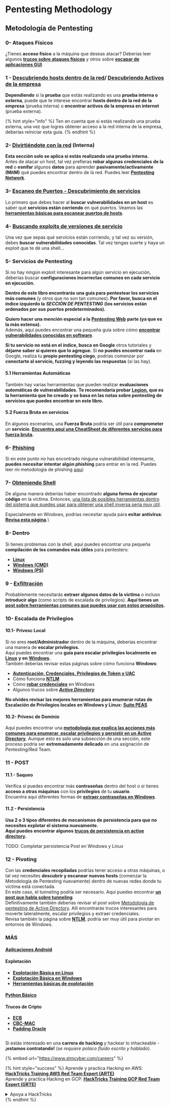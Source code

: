 # Pentesting Methodology

## Metodología de Pentesting

### 0- Ataques Físicos

¿Tienes **acceso físico** a la máquina que deseas atacar? Deberías leer algunos [**trucos sobre ataques físicos**](../hardware-physical-access/physical-attacks.md) y otros sobre [**escapar de aplicaciones GUI**](../hardware-physical-access/escaping-from-gui-applications.md).

### 1 - [Descubriendo hosts dentro de la red](pentesting-network/#discovering-hosts)/ [Descubriendo Activos de la empresa](external-recon-methodology/)

**Dependiendo** si la **prueba** que estás realizando es una **prueba interna o externa**, puede que te interese encontrar **hosts dentro de la red de la empresa** (prueba interna) o **encontrar activos de la empresa en internet** (prueba externa).

{% hint style="info" %}
Ten en cuenta que si estás realizando una prueba externa, una vez que logres obtener acceso a la red interna de la empresa, deberías reiniciar esta guía.
{% endhint %}

### **2-** [**Divirtiéndote con la red**](pentesting-network/) **(Interna)**

**Esta sección solo se aplica si estás realizando una prueba interna.**\
Antes de atacar un host, tal vez prefieras **robar algunas credenciales** **de la red** o **esnifar** algunos **datos** para aprender **pasivamente/activamente (MitM)** qué puedes encontrar dentro de la red. Puedes leer [**Pentesting Network**](pentesting-network/#sniffing).

### 3- [Escaneo de Puertos - Descubrimiento de servicios](pentesting-network/#scanning-hosts)

Lo primero que debes hacer al **buscar vulnerabilidades en un host** es saber qué **servicios están corriendo** en qué puertos. Veamos las [**herramientas básicas para escanear puertos de hosts**](pentesting-network/#scanning-hosts).

### **4-** [Buscando exploits de versiones de servicio](search-exploits.md)

Una vez que sepas qué servicios están corriendo, y tal vez su versión, debes **buscar vulnerabilidades conocidas**. Tal vez tengas suerte y haya un exploit que te dé una shell...

### **5-** Servicios de Pentesting

Si no hay ningún exploit interesante para algún servicio en ejecución, deberías buscar **configuraciones incorrectas comunes en cada servicio en ejecución.**

**Dentro de este libro encontrarás una guía para pentestear los servicios más comunes** (y otros que no son tan comunes)**. Por favor, busca en el índice izquierdo la** _**SECCIÓN DE PENTESTING**_ **(los servicios están ordenados por sus puertos predeterminados).**

**Quiero hacer una mención especial a la** [**Pentesting Web**](../network-services-pentesting/pentesting-web/) **parte (ya que es la más extensa).**\
Además, aquí puedes encontrar una pequeña guía sobre cómo [**encontrar vulnerabilidades conocidas en software**](search-exploits.md).

**Si tu servicio no está en el índice, busca en Google** otros tutoriales y **déjame saber si quieres que lo agregue.** Si **no puedes encontrar nada** en Google, realiza tu **propio pentesting ciego**, podrías comenzar por **conectarte al servicio, fuzzing y leyendo las respuestas** (si las hay).

#### 5.1 Herramientas Automáticas

También hay varias herramientas que pueden realizar **evaluaciones automáticas de vulnerabilidades**. **Te recomendaría probar** [**Legion**](https://github.com/carlospolop/legion)**, que es la herramienta que he creado y se basa en las notas sobre pentesting de servicios que puedes encontrar en este libro.**

#### **5.2 Fuerza Bruta en servicios**

En algunos escenarios, una **Fuerza Bruta** podría ser útil para **comprometer** un **servicio**. [**Encuentra aquí una CheatSheet de diferentes servicios para fuerza bruta**](brute-force.md)**.**

### 6- [Phishing](phishing-methodology/)

Si en este punto no has encontrado ninguna vulnerabilidad interesante, **puedes necesitar intentar algún phishing** para entrar en la red. Puedes leer mi metodología de phishing [aquí](phishing-methodology/):

### **7-** [**Obteniendo Shell**](reverse-shells/)

De alguna manera deberías haber encontrado **alguna forma de ejecutar código** en la víctima. Entonces, [una lista de posibles herramientas dentro del sistema que puedes usar para obtener una shell inversa sería muy útil](reverse-shells/).

Especialmente en Windows, podrías necesitar ayuda para **evitar antivirus**: [**Revisa esta página**](../windows-hardening/av-bypass.md)**.**\\

### 8- Dentro

Si tienes problemas con la shell, aquí puedes encontrar una pequeña **compilación de los comandos más útiles** para pentesters:

* [**Linux**](../linux-hardening/useful-linux-commands.md)
* [**Windows (CMD)**](../windows-hardening/basic-cmd-for-pentesters.md)
* [**Windows (PS)**](../windows-hardening/basic-powershell-for-pentesters/)

### **9 -** [**Exfiltración**](exfiltration.md)

Probablemente necesitarás **extraer algunos datos de la víctima** o incluso **introducir algo** (como scripts de escalada de privilegios). **Aquí tienes un** [**post sobre herramientas comunes que puedes usar con estos propósitos**](exfiltration.md)**.**

### **10- Escalada de Privilegios**

#### **10.1- Privesc Local**

Si no eres **root/Administrador** dentro de la máquina, deberías encontrar una manera de **escalar privilegios.**\
Aquí puedes encontrar una **guía para escalar privilegios localmente en** [**Linux**](../linux-hardening/privilege-escalation/) **y en** [**Windows**](../windows-hardening/windows-local-privilege-escalation/)**.**\
También deberías revisar estas páginas sobre cómo funciona **Windows**:

* [**Autenticación, Credenciales, Privilegios de Token y UAC**](../windows-hardening/authentication-credentials-uac-and-efs/)
* Cómo funciona [**NTLM**](../windows-hardening/ntlm/)
* Cómo [**robar credenciales**](https://github.com/carlospolop/hacktricks/blob/master/generic-methodologies-and-resources/broken-reference/README.md) en Windows
* Algunos trucos sobre [_**Active Directory**_](../windows-hardening/active-directory-methodology/)

**No olvides revisar las mejores herramientas para enumerar rutas de Escalación de Privilegios locales en Windows y Linux:** [**Suite PEAS**](https://github.com/carlospolop/privilege-escalation-awesome-scripts-suite)

#### **10.2- Privesc de Dominio**

Aquí puedes encontrar una [**metodología que explica las acciones más comunes para enumerar, escalar privilegios y persistir en un Active Directory**](../windows-hardening/active-directory-methodology/). Aunque esto es solo una subsección de una sección, este proceso podría ser **extremadamente delicado** en una asignación de Pentesting/Red Team.

### 11 - POST

#### **11**.1 - Saqueo

Verifica si puedes encontrar más **contraseñas** dentro del host o si tienes **acceso a otras máquinas** con los **privilegios** de tu **usuario**.\
Encuentra aquí diferentes formas de [**extraer contraseñas en Windows**](https://github.com/carlospolop/hacktricks/blob/master/generic-methodologies-and-resources/broken-reference/README.md).

#### 11.2 - Persistencia

**Usa 2 o 3 tipos diferentes de mecanismos de persistencia para que no necesites explotar el sistema nuevamente.**\
**Aquí puedes encontrar algunos** [**trucos de persistencia en active directory**](../windows-hardening/active-directory-methodology/#persistence)**.**

TODO: Completar persistencia Post en Windows y Linux

### 12 - Pivoting

Con las **credenciales recopiladas** podrías tener acceso a otras máquinas, o tal vez necesites **descubrir y escanear nuevos hosts** (comenzar la Metodología de Pentesting nuevamente) dentro de nuevas redes donde tu víctima está conectada.\
En este caso, el tunneling podría ser necesario. Aquí puedes encontrar [**un post que habla sobre tunneling**](tunneling-and-port-forwarding.md).\
Definitivamente también deberías revisar el post sobre [Metodología de pentesting de Active Directory](../windows-hardening/active-directory-methodology/). Allí encontrarás trucos interesantes para moverte lateralmente, escalar privilegios y extraer credenciales.\
Revisa también la página sobre [**NTLM**](../windows-hardening/ntlm/), podría ser muy útil para pivotar en entornos de Windows.

### MÁS

#### [Aplicaciones Android](../mobile-pentesting/android-app-pentesting/)

#### **Explotación**

* [**Explotación Básica en Linux**](broken-reference/)
* [**Explotación Básica en Windows**](../binary-exploitation/windows-exploiting-basic-guide-oscp-lvl.md)
* [**Herramientas básicas de explotación**](../binary-exploitation/basic-stack-binary-exploitation-methodology/tools/)

#### [**Python Básico**](python/)

#### **Trucos de Cripto**

* [**ECB**](../crypto-and-stego/electronic-code-book-ecb.md)
* [**CBC-MAC**](../crypto-and-stego/cipher-block-chaining-cbc-mac-priv.md)
* [**Padding Oracle**](../crypto-and-stego/padding-oracle-priv.md)

<figure><img src="../.gitbook/assets/image (1) (1) (1) (1) (1).png" alt=""><figcaption></figcaption></figure>

Si estás interesado en una **carrera de hacking** y hackear lo inhackeable - **¡estamos contratando!** (_se requiere polaco fluido escrito y hablado_).

{% embed url="https://www.stmcyber.com/careers" %}

{% hint style="success" %}
Aprende y practica Hacking en AWS:<img src="../.gitbook/assets/arte.png" alt="" data-size="line">[**HackTricks Training AWS Red Team Expert (ARTE)**](https://training.hacktricks.xyz/courses/arte)<img src="../.gitbook/assets/arte.png" alt="" data-size="line">\
Aprende y practica Hacking en GCP: <img src="../.gitbook/assets/grte.png" alt="" data-size="line">[**HackTricks Training GCP Red Team Expert (GRTE)**<img src="../.gitbook/assets/grte.png" alt="" data-size="line">](https://training.hacktricks.xyz/courses/grte)

<details>

<summary>Apoya a HackTricks</summary>

* Revisa los [**planes de suscripción**](https://github.com/sponsors/carlospolop)!
* **Únete al** 💬 [**grupo de Discord**](https://discord.gg/hRep4RUj7f) o al [**grupo de telegram**](https://t.me/peass) o **síguenos** en **Twitter** 🐦 [**@hacktricks\_live**](https://twitter.com/hacktricks\_live)**.**
* **Comparte trucos de hacking enviando PRs a los** [**HackTricks**](https://github.com/carlospolop/hacktricks) y [**HackTricks Cloud**](https://github.com/carlospolop/hacktricks-cloud) repos de github.

</details>
{% endhint %}
